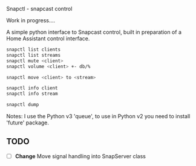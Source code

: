 Snapctl - snapcast control

Work in progress....

A simple python interface to Snapcast control, built
in preparation of a Home Assistant control interface.

```sh
snapctl list clients
snapctl list streams
snapctl mute <client>
snapctl volume <client> +- db/%

snapctl move <client> to <stream>

snapctl info client
snapctl info stream

snapctl dump
```

Notes:
I use the Python v3 'queue', to use in Python v2 you need to install 'future' package.


TODO
----
- [ ] **Change** Move signal handling into SnapServer class
